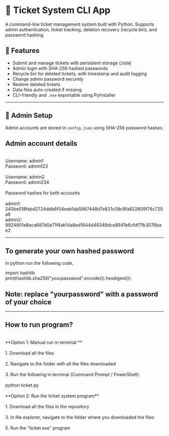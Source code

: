 # 🎫 Ticket System CLI App

A command-line ticket management system built with Python. Supports admin authentication, ticket tracking, deletion recovery (recycle bin), and password hashing.


## 🧩 Features

- Submit and manage tickets with persistent storage (`JSON`)
- Admin login with SHA-256 hashed passwords
- Recycle bin for deleted tickets, with timestamp and audit logging
- Change admin password securely
- Restore deleted tickets
- Data files auto-created if missing
- CLI-friendly and `.exe` exportable using PyInstaller

---

## 🔐 Admin Setup


Admin accounts are stored in `config.json` using SHA-256 password hashes.  

## Admin account details
</br>
Username: admin1
</br>
Password: admin123
</br>
</br>
Username: admin2
</br>
Password: admin234
</br>
</br>
Password hashes for both accounts
</br>
</br>
admin1: 240be518fabd2724ddb6f04eeb1da5967448d7e831c08c8fa822809f74c720a9
</br>
admin2: 9924801e8aca687d0a71f4ab14a8ed1644d48348dce8941b6cfdf7fb3076bae2

---

## To generate your own hashed password
in python run the following code,

import hashlib
</br>
print(hashlib.sha256("yourpassword".encode()).hexdigest())

## Note: replace "yourpassword" with a password of your choice
------------------------------------------

## How to run program?
</br>
**Option 1: Manual run in terminal
**</br>
</br>
1. Download all the files
</br>
</br>
2. Navigate to the folder with all the files downloaded
</br>
</br>
3. Run the following in terminal (Command Prompt / PowerShell):
</br>
</br>
python ticket.py
</br>
</br>
**Option 2: Run the ticket system program**
</br>
</br>
1. Download all the files in the repository
   </br>
   </br>
3. In file explorer, navigate to the folder where you downloaded the files
 </br>
   </br>
5. Run the "ticket.exe" program


